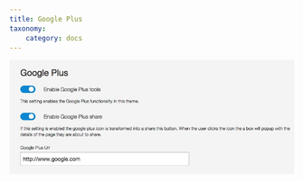 ```yaml
---
title: Google Plus
taxonomy:
    category: docs
---
```


![Google Plus](/images/documentation/social/google-plus.jpg)
  